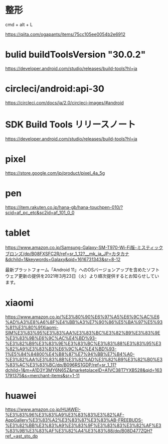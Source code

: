 # 整形
cmd + alt + L

https://qiita.com/ogapants/items/75cc105ee0054b2e6912

# bulid buildToolsVersion "30.0.2"
https://developer.android.com/studio/releases/build-tools?hl=ja

#  circleci/android:api-30
https://circleci.com/docs/ja/2.0/circleci-images/#android


# SDK Build Tools リリースノート
https://developer.android.com/studio/releases/build-tools?hl=ja

# pixel
https://store.google.com/jp/product/pixel_4a_5g

# pen
https://item.rakuten.co.jp/hana-gb/hana-touchpen-010/?scid=af_pc_etc&sc2id=af_101_0_0

# tablet
https://www.amazon.co.jp/Samsung-Galaxy-SM-T970-Wi-Fi版-ミスティックブロンズ/dp/B08FXSFC2R/ref=sr_1_12?__mk_ja_JP=カタカナ&dchild=1&keywords=Galaxy&qid=1616731343&sr=8-12

最新プラットフォーム「Android 11」へのOSバージョンアップを含めたソフトウェア更新の提供を2021年3月23日（火）より順次提供するとお知らせしています。

# xiaomi
https://www.amazon.co.jp/%E3%80%90%E6%97%A5%E6%9C%AC%E6%AD%A3%E8%A6%8F%E4%BB%A3%E7%90%86%E5%BA%97%E5%93%81%E3%80%91Xiaomi-SIM%E3%83%95%E3%83%AA%E3%83%BC%E3%82%B9%E3%83%9E%E3%83%9B%E6%9C%AC%E4%BD%93-%E3%82%B9%E3%83%9E%E3%83%BC%E3%83%88%E3%83%95%E3%82%A9%E3%83%B3%E6%9C%AC%E4%BD%93-1%E5%84%84800%E4%B8%87%E7%94%BB%E7%B4%A0-%E3%82%AA%E3%83%8B%E3%82%AD%E3%82%B9%E3%82%B0%E3%83%AC%E3%83%BC/dp/B096RS1GDP/ref=sr_1_11?dchild=1&m=A1D3Y3MY6N65Z&marketplaceID=A1VC38T7YXB528&qid=1631791375&s=merchant-items&sr=1-11

# huawei
https://www.amazon.co.jp/HUAWEI-%E3%83%96%E3%83%A9%E3%83%83%E3%82%AF-AppGallery%E3%83%A2%E3%83%87%E3%83%AB-FREEBUDS-%E3%82%BB%E3%83%A9%E3%83%9F%E3%83%83%E3%82%AF%E3%83%9B%E3%83%AF%E3%82%A4%E3%83%88/dp/B08D477ZQH?ref_=ast_sto_dp
